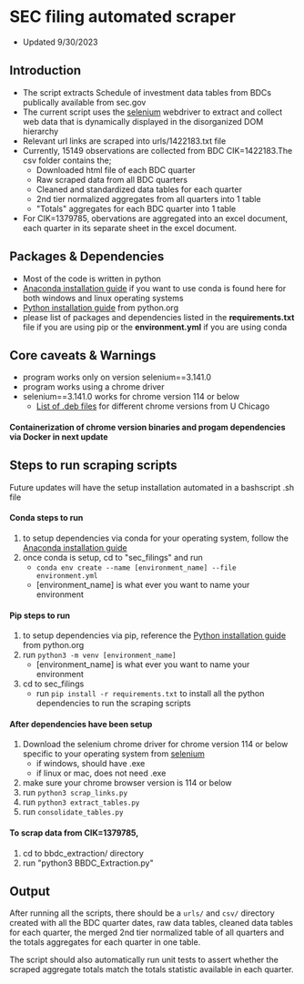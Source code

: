 # SEC filing automated scraper
* Updated 9/30/2023
## Introduction
* The script extracts Schedule of investment data tables from BDCs publically available from sec.gov 
* The current script uses the [selenium](https://selenium-python.readthedocs.io/installation.html#introduction) webdriver to extract and collect web data that is dynamically displayed in the disorganized DOM hierarchy 
* Relevant url links are scraped into urls/1422183.txt file
* Currently, 15149 observations are collected from BDC CIK=1422183.The csv folder contains the;
    * Downloaded html file of each BDC quarter 
    * Raw scraped data from all BDC quarters
    * Cleaned and standardized data tables for each quarter
    * 2nd tier normalized aggregates from all quarters into 1 table
    * "Totals" aggregates for each BDC quarter into 1 table
* For CIK=1379785, obervations are aggregated into an excel document, each quarter in its separate sheet in the excel document.

## Packages & Dependencies
* Most of the code is written in python
* [Anaconda installation guide](https://docs.anaconda.com/free/anaconda/install/index.html) if you want to use conda is found here for both windows and linux operating systems
* [Python installation guide](https://www.python.org/downloads/) from python.org
* please list of packages and dependencies listed in the **requirements.txt** file if you are using pip or the **environment.yml** if you are using conda

## Core caveats & Warnings
* program works only on version selenium==3.141.0
* program works using a chrome driver
* selenium==3.141.0 works for chrome version 114 or below
    * [List of .deb files](http://mirror.cs.uchicago.edu/google-chrome/pool/main/g/google-chrome-stable/) for different chrome versions from U Chicago
#### Containerization of chrome version binaries and progam dependencies via Docker in next update

## Steps to run scraping scripts
Future updates will have the setup installation automated in a bashscript .sh file
#### Conda steps to run
1. to setup dependencies via conda for your operating system, follow the [Anaconda installation guide](https://docs.anaconda.com/free/anaconda/install/index.html)
2. once conda is setup, cd to "sec_filings" and run
    *  ```conda env create --name [environment_name] --file environment.yml```
    * [environment_name] is what ever you want to name your environment

#### Pip steps to run
1. to setup dependencies via pip, reference the [Python installation guide](https://www.python.org/downloads/) from python.org
2. run ```python3 -m venv [environment_name]```
    * [environment_name] is what ever you want to name your environment
3. cd to sec_filings
    *  run ```pip install -r requirements.txt``` to install all the python dependencies to run the scraping scripts

#### After dependencies have been setup
1. Download the selenium chrome driver for chrome version 114 or below specific to your operating system from [selenium](https://selenium-python.readthedocs.io/installation.html#introduction)
    * if windows, should have .exe
    * if linux or mac, does not need .exe
2.  make sure your chrome browser version is 114 or below
3. run ```python3 scrap_links.py```
4. run ```python3 extract_tables.py```
5. run ```consolidate_tables.py```
#### To scrap data from CIK=1379785,
1. cd to bbdc_extraction/ directory
2. run "python3 BBDC_Extraction.py"

## Output 
After running all the scripts, there should be a ```urls/``` and ```csv/``` directory created with all the BDC quarter dates, raw data tables, cleaned data tables for each quarter, the merged 2nd tier normalized table of all quarters and the totals aggregates for each quarter in one table.

The script should also automatically run unit tests to assert whether the scraped aggregate totals match the totals statistic available in each quarter.



